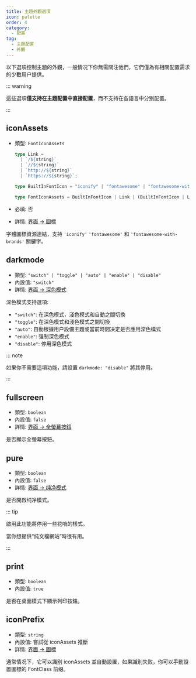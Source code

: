 ```yaml
---
title: 主題外觀選項
icon: palette
order: 4
category:
  - 配置
tag:
  - 主題配置
  - 外觀
---
```


以下選項控制主題的外觀，一般情况下你無需關注他們，它們僅為有相關配置需求的少數用户提供。

<!-- more -->

::: warning

這些選項**僅支持在主題配置中直接配置**，而不支持在各語言中分别配置。

:::

## iconAssets <Badge text="僅限 Root" type="warning" />

- 類型: `FontIconAssets`

  ```ts
  type Link =
    | `/${string}`
    | `//${string}`
    | `http://${string}`
    | `https://${string}`;

  type BuiltInFontIcon = "iconify" | "fontawesome" | "fontawesome-with-brands";

  type FontIconAssets = BuiltInFontIcon | Link | (BuiltInFontIcon | Link)[];
  ```

- 必填: 否
- 詳情: [界面 → 圖標](../../guide/interface/icon.md)

字體圖標資源連結，支持 `'iconify'` `'fontawesome'` 和 `'fontawesome-with-brands'` 關鍵字。

## darkmode <Badge text="內設啟用" /> <Badge text="僅限 Root" type="warning" />

- 類型: `"switch" | "toggle" | "auto" | "enable" | "disable"`
- 內設值: `"switch"`
- 詳情: [界面 → 深色模式](../../guide/interface/darkmode.md)

深色模式支持選項:

- `"switch"`: 在深色模式，淺色模式和自動之間切換
- `"toggle"`: 在深色模式和淺色模式之間切換
- `"auto"`: 自動根據用户設備主題或當前時間决定是否應用深色模式
- `"enable"`: 强制深色模式
- `"disable"`: 停用深色模式

::: note

如果你不需要這項功能，請設置 `darkmode: "disable"` 將其停用。

:::

## fullscreen

- 類型: `boolean`
- 內設值: `false`
- 詳情: [界面 → 全螢幕按鈕](../../guide/interface/others.md#全螢幕按鈕)

是否顯示全螢幕按鈕。

## pure <Badge text="僅限 Root" type="warning" />

- 類型: `boolean`
- 內設值: `false`
- 詳情: [界面 → 纯净模式](../../guide/interface/pure.md)

是否開啟纯净模式。

::: tip

啟用此功能將停用一些花哨的樣式。

當你想提供“纯文檔網站”時很有用。

:::

## print <Badge text="僅限 Root" type="warning" />

- 類型: `boolean`
- 內設值: `true`

是否在桌面模式下顯示列印按鈕。

## iconPrefix <Badge text="僅限 Root" type="warning" />

- 類型: `string`
- 內設值: 嘗試從 iconAssets 推斷
- 詳情: [界面 → 圖標](../../guide/interface/icon.md)

通常情况下，它可以識别 iconAssets 並自動設置，如果識别失败，你可以手動設置圖標的 FontClass 前缀。
